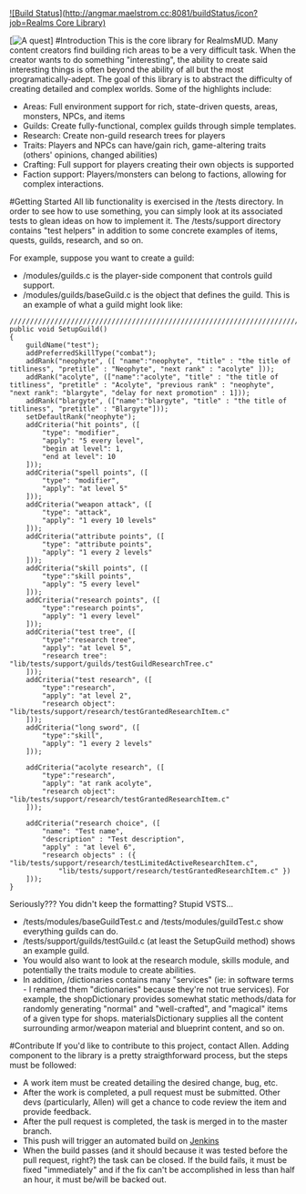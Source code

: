 [![Build Status](http://angmar.maelstrom.cc:8081/buildStatus/icon?job=Realms Core Library)](http://angmar.maelstrom.cc:8081/job/Realms%20Core%20Library/)

[![A quest](http://realmsmud.org/images/intro.gif)]
#Introduction
This is the core library for RealmsMUD. Many content creators find building rich areas to be a very difficult task.
When the creator wants to do something "interesting", the ability to create said interesting things is often beyond the
ability of all but the most programatically-adept. The goal of this library is to abstract the difficulty of creating detailed and complex
worlds. Some of the highlights include:
- Areas: Full environment support for rich, state-driven quests, areas, monsters, NPCs, and items
- Guilds: Create fully-functional, complex guilds through simple templates.
- Research: Create non-guild research trees for players
- Traits: Players and NPCs can have/gain rich, game-altering traits (others' opinions, changed abilities)
- Crafting: Full support for players creating their own objects is supported
- Faction support: Players/monsters can belong to factions, allowing for complex interactions.

#Getting Started
All lib functionality is exercised in the /tests directory. In order to see how to use something, you can simply look at its associated tests to glean ideas on how 
to implement it. The /tests/support directory contains "test helpers" in addition to some concrete examples of items, quests, guilds, research, and so on.

For example, suppose you want to create a guild:
- /modules/guilds.c is the player-side component that controls guild support.
- /modules/guilds/baseGuild.c is the object that defines the guild. This is an example of what a guild might look like:
```
/////////////////////////////////////////////////////////////////////////////
public void SetupGuild()
{
    guildName("test");
    addPreferredSkillType("combat");
    addRank("neophyte", ([ "name":"neophyte", "title" : "the title of titliness", "pretitle" : "Neophyte", "next rank" : "acolyte" ]));
    addRank("acolyte", (["name":"acolyte", "title" : "the title of titliness", "pretitle" : "Acolyte", "previous rank" : "neophyte", "next rank": "blargyte", "delay for next promotion" : 1]));
    addRank("blargyte", (["name":"blargyte", "title" : "the title of titliness", "pretitle" : "Blargyte"]));
    setDefaultRank("neophyte");
    addCriteria("hit points", ([
        "type": "modifier",
        "apply": "5 every level",
        "begin at level": 1,
        "end at level": 10
    ]));
    addCriteria("spell points", ([
        "type": "modifier",
        "apply": "at level 5"
    ]));
    addCriteria("weapon attack", ([
        "type": "attack",
        "apply": "1 every 10 levels"
    ]));
    addCriteria("attribute points", ([
        "type": "attribute points",
        "apply": "1 every 2 levels"
    ]));
    addCriteria("skill points", ([
        "type":"skill points",
        "apply": "5 every level"
    ]));
    addCriteria("research points", ([
        "type":"research points",
        "apply": "1 every level"
    ]));
    addCriteria("test tree", ([
        "type":"research tree",
        "apply": "at level 5",
        "research tree": "lib/tests/support/guilds/testGuildResearchTree.c"
    ]));
    addCriteria("test research", ([
        "type":"research",
        "apply": "at level 2",
        "research object": "lib/tests/support/research/testGrantedResearchItem.c"
    ]));
    addCriteria("long sword", ([
        "type":"skill",
        "apply": "1 every 2 levels"
    ]));

    addCriteria("acolyte research", ([
        "type":"research",
        "apply": "at rank acolyte",
        "research object": "lib/tests/support/research/testGrantedResearchItem.c"
    ]));

    addCriteria("research choice", ([
        "name": "Test name",
        "description" : "Test description",
        "apply" : "at level 6",
        "research objects" : ({ "lib/tests/support/research/testLimitedActiveResearchItem.c",
            "lib/tests/support/research/testGrantedResearchItem.c" })
    ]));
}
```
Seriously??? You didn't keep the formatting? Stupid VSTS...
- /tests/modules/baseGuildTest.c and /tests/modules/guildTest.c show everything guilds can do.
- /tests/support/guilds/testGuild.c (at least the SetupGuild method) shows an example guild.
- You would also want to look at the research module, skills module, and potentially the traits module to create abilities.
- In addition, /dictionaries contains many "services" (ie: in software terms - I renamed them "dictionaries" because they're not true services). For example, the shopDictionary provides somewhat static methods/data for randomly generating "normal" and "well-crafted", and "magical" items of a given type for shops. materialsDictionary supplies all the content surrounding armor/weapon material and blueprint content, and so on.

#Contribute
If you'd like to contribute to this project, contact Allen. Adding component to the library is a pretty straigthforward process, but the steps must be followed:
- A work item must be created detailing the desired change, bug, etc. 
- After the work is completed, a pull request must be submitted. Other devs (particularly, Allen) will get a chance to code review the item and provide feedback.
- After the pull request is completed, the task is merged in to the master branch.
- This push will trigger an automated build on [Jenkins](http://angmar.maelstrom.cc:8081)
- When the build passes (and it should because it was tested before the pull request, right?) the task can be closed. If the build fails, it must be fixed "immediately" and if the fix can't be accomplished in less than half an hour, it must be/will be backed out.